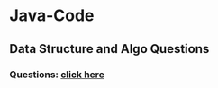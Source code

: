 # Java-Code

## Data Structure and Algo Questions

### Questions: <a href = "https://github.com/i-sachinkumar/Java-Code/tree/master/src"> click here </a>
